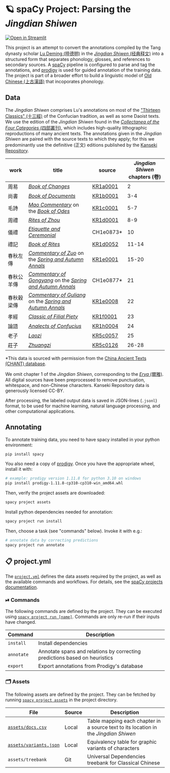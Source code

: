 <!-- SPACY PROJECT: AUTO-GENERATED DOCS START (do not remove) -->

# 🪐 spaCy Project: Parsing the _Jingdian Shiwen_

[![Open in Streamlit](https://static.streamlit.io/badges/streamlit_badge_black_white.svg)](https://direct-phonology-jdsw-scriptsvisualize-0px83h.streamlit.app/)

This project is an attempt to convert the annotations compiled by the Tang dynasty scholar [Lu Deming (陸德明)](https://en.wikipedia.org/wiki/Lu_Deming) in the [_Jingdian Shiwen_ (经典释文)](https://en.wikipedia.org/wiki/Jingdian_Shiwen) into a structured form that separates phonology, glosses, and references to secondary sources. A [spaCy](https://spacy.io/) pipeline is configured to parse and tag the annotations, and [prodigy](https://prodi.gy/) is used for guided annotation of the training data. The project is part of a broader effort to build a linguistic model of [Old Chinese (上古漢語)](https://en.wikipedia.org/wiki/Old_Chinese) that incoporates phonology.

## Data
The _Jingdian Shiwen_ comprises Lu's annotations on most of the ["Thirteen Classics" (十三經)](https://en.wikipedia.org/wiki/Thirteen_Classics) of the Confucian tradition, as well as some Daoist texts. We use the edition of the _Jingdian Shiwen_ found in the [_Collectanea of the Four Categories_ (四部叢刊)](http://www.chinaknowledge.de/Literature/Poetry/sibucongkan.html), which includes high-quality lithographic reproductions of many ancient texts. The annotations given in the _Jingdian Shiwen_ are paired with the source texts to which they apply; for this we predominantly use the definitive (正文) editions published by the [Kanseki Repository](https://www.kanripo.org/).

|work|title|source|_Jingdian Shiwen_ chapters (卷)|
|-|-|-|-|
|周易|[_Book of Changes_](https://en.wikipedia.org/wiki/I_Ching)|[KR1a0001](https://github.com/kanripo/KR1a0001)|2
|尚書|[_Book of Documents_](https://en.wikipedia.org/wiki/Book_of_Documents)|[KR1b0001](https://github.com/kanripo/KR1b0001)|3-4|
|毛詩|[_Mao Commentary_](https://en.wikipedia.org/wiki/Mao_Commentary) on the [_Book of Odes_](https://en.wikipedia.org/wiki/Classic_of_Poetry)|[KR1c0001](https://github.com/kanripo/KR1c0001)|5-7|
|周禮|[_Rites of Zhou_](https://en.wikipedia.org/wiki/Rites_of_Zhou)|[KR1d0001](https://github.com/kanripo/KR1d0001)|8-9|
|儀禮|[_Etiquette and Ceremonial_](https://en.wikipedia.org/wiki/Etiquette_and_Ceremonial)|CH1e0873*|10|
|禮記|[_Book of Rites_](https://en.wikipedia.org/wiki/Book_of_Rites)|[KR1d0052](https://github.com/kanripo/KR1d0052)|11-14|
|春秋左傳|[_Commentary of Zuo_](https://en.wikipedia.org/wiki/Zuo_Zhuan) on the [_Spring and Autumn Annals_](https://en.wikipedia.org/wiki/Spring_and_Autumn_Annals)|[KR1e0001](https://github.com/kanripo/KR1e0001)|15-20|
|春秋公羊傳|[_Commentary of Gongyang_](https://en.wikipedia.org/wiki/Gongyang_Zhuan) on the [_Spring and Autumn Annals_](https://en.wikipedia.org/wiki/Spring_and_Autumn_Annals)|CH1e0877*|21|
|春秋穀梁傳|[_Commentary of Guliang_](https://en.wikipedia.org/wiki/Guliang_Zhuan) on the [_Spring and Autumn Annals_](https://en.wikipedia.org/wiki/Spring_and_Autumn_Annals)|[KR1e0008](https://github.com/kanripo/KR1e0008)|22|
|孝經|[_Classic of Filial Piety_](https://en.wikipedia.org/wiki/Classic_of_Filial_Piety)|[KR1f0001](https://github.com/kanripo/KR1f0001)|23|
|論語|[_Analects of Confucius_](https://en.wikipedia.org/wiki/Analects)|[KR1h0004](https://github.com/kanripo/KR1h0004)|24|
|老子|[_Laozi_](https://en.wikipedia.org/wiki/Tao_Te_Ching)|[KR5c0057](https://github.com/kanripo/KR5c0057)|25|
|莊子|[_Zhuangzi_](https://en.wikipedia.org/wiki/Zhuangzi_(book))|[KR5c0126](https://github.com/kanripo/KR5c0126)|26-28|

*This data is sourced with permission from the [China Ancient Texts (CHANT) database](https://www.cuhk.edu.hk/ics/rccat/en/database.html).

We omit chapter 1 of the _Jingdian Shiwen_, corresponding to the [_Erya_ (爾雅)](https://en.wikipedia.org/wiki/Erya). All digital sources have been preprocessed to remove punctuation, whitespace, and non-Chinese characters. Kanseki Repository data is generously licensed CC-BY.

After processing, the labeled output data is saved in JSON-lines (`.jsonl`) format, to be used for machine learning, natural language processing, and other computational applications.

## Annotating
To annotate training data, you need to have spacy installed in your python environment:
```sh
pip install spacy
```
You also need a copy of [prodigy](https://prodi.gy/). Once you have the appropriate wheel, install it with:
```sh
# example: prodigy version 1.11.8 for python 3.10 on windows
pip install prodigy-1.11.8-cp310-cp310-win_amd64.whl
```
Then, verify the project assets are downloaded:
```sh
spacy project assets
```
Install python dependencies needed for annotation:
```sh
spacy project run install
```
Then, choose a task (see "commands" below). Invoke it with e.g.:
```sh
# annotate data by correcting predictions
spacy project run annotate
```


## 📋 project.yml

The [`project.yml`](project.yml) defines the data assets required by the
project, as well as the available commands and workflows. For details, see the
[spaCy projects documentation](https://spacy.io/usage/projects).

### ⏯ Commands

The following commands are defined by the project. They
can be executed using [`spacy project run [name]`](https://spacy.io/api/cli#project-run).
Commands are only re-run if their inputs have changed.

| Command | Description |
| --- | --- |
| `install` | Install dependencies |
| `annotate` | Annotate spans and relations by correcting predictions based on heuristics |
| `export` | Export annotations from Prodigy's database |

### 🗂 Assets

The following assets are defined by the project. They can
be fetched by running [`spacy project assets`](https://spacy.io/api/cli#project-assets)
in the project directory.

| File | Source | Description |
| --- | --- | --- |
| [`assets/docs.csv`](assets/docs.csv) | Local | Table mapping each chapter in a source text to its location in the _Jingdian Shiwen_ |
| [`assets/variants.json`](assets/variants.json) | Local | Equivalency table for graphic variants of characters |
| `assets/treebank` | Git | Universal Dependencies treebank for Classical Chinese |

<!-- SPACY PROJECT: AUTO-GENERATED DOCS END (do not remove) -->
